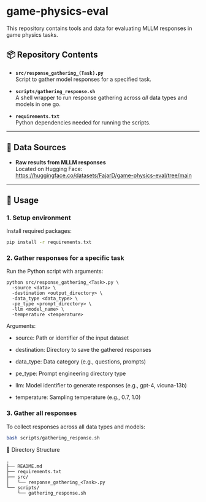 # game-physics-eval

This repository contains tools and data for evaluating MLLM responses in game physics tasks.

## 📦 Repository Contents

- **`src/response_gathering_(Task).py`**  
  Script to gather model responses for a specified task.

- **`scripts/gathering_response.sh`**  
  A shell wrapper to run response gathering across *all* data types and models in one go.

- **`requirements.txt`**  
  Python dependencies needed for running the scripts.

---

## 🔗 Data Sources

- **Raw results from MLLM responses**  
  Located on Hugging Face:  
  https://huggingface.co/datasets/FajarD/game-physics-eval/tree/main

---

## 🚀 Usage

### 1. Setup environment

Install required packages:

```bash
pip install -r requirements.txt
```
### 2. Gather responses for a specific task

Run the Python script with arguments:

```
python src/response_gathering_<Task>.py \
  -source <data> \
  -destination <output_directory> \
  -data_type <data_type> \
  -pe_type <prompt_directory> \
  -llm <model_name> \
  -temperature <temperature>
```

Arguments:

- source: Path or identifier of the input dataset

- destination: Directory to save the gathered responses

- data_type: Data category (e.g., questions, prompts)

- pe_type: Prompt engineering directory type

- llm: Model identifier to generate responses (e.g., gpt-4, vicuna-13b)

- temperature: Sampling temperature (e.g., 0.7, 1.0)

### 3. Gather all responses
To collect responses across all data types and models:

```bash
bash scripts/gathering_response.sh
```

📁 Directory Structure

```
.
├── README.md
├── requirements.txt
├── src/
│   └── response_gathering_<Task>.py
└── scripts/
    └── gathering_response.sh
```